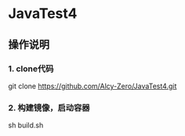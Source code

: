 # JavaTest4

## 操作说明

### 1. clone代码
 git clone https://github.com/Alcy-Zero/JavaTest4.git
 
### 2. 构建镜像，启动容器
 sh build.sh
